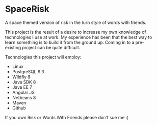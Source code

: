 SpaceRisk
=========

A space themed version of risk in the turn style of words with friends.

This project is the result of a desire to increase my own knowledge of technologies I use at work. My experience has been that the best way to learn something is to build it from the ground up. Coming in to a pre-existing project can be quite difficult.

Technologies this project will employ:

  * Linux
  * PostgreSQL 9.3
  * Wildfly 8
  * Java SDK 8
  * Java EE 7
  * Angular JS
  * Netbeans 8
  * Maven
  * Github
  
If you own Risk or Words With Friends please don't sue me :) 
